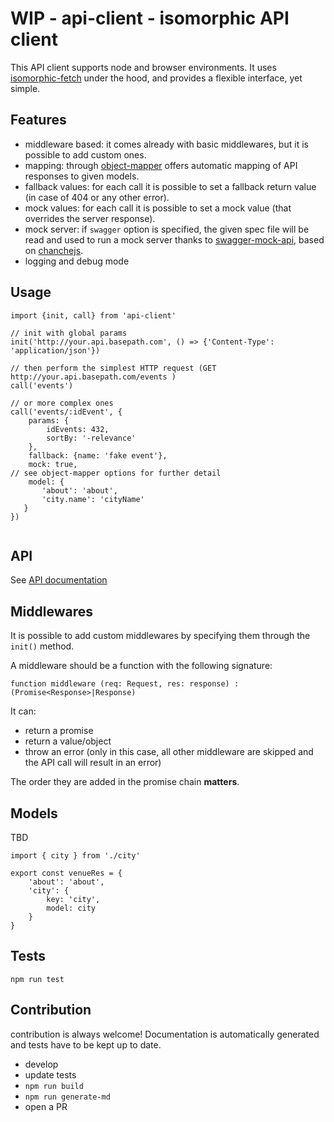 # WIP - api-client - isomorphic API client

This API client supports node and browser environments.
It uses [isomorphic-fetch](https://github.com/matthew-andrews/isomorphic-fetch) under the hood,
and provides a flexible interface, yet simple.

## Features

* middleware based: it comes already with basic middlewares, but it is
possible to add custom ones.
* mapping: through [object-mapper](https://github.com/wankdanker/node-object-mapper)
offers automatic mapping of API responses to given models.
* fallback values: for each call it is possible to set a fallback return
value (in case of 404 or any other error).
* mock values: for each call it is possible to set a mock value (that overrides
the server response).
* mock server: if `swagger` option is specified, the given spec file will
be read and used to run a mock server thanks to [swagger-mock-api](https://github.com/dzdrazil/swagger-mock-api),
based on [chanchejs](http://chancejs.com/).
* logging and debug mode

## Usage


```
import {init, call} from 'api-client'

// init with global params
init('http://your.api.basepath.com', () => {'Content-Type': 'application/json'})

// then perform the simplest HTTP request (GET http://your.api.basepath.com/events )
call('events')

// or more complex ones
call('events/:idEvent', {
    params: {
        idEvents: 432,
        sortBy: '-relevance'
    },
    fallback: {name: 'fake event'},
    mock: true,
// see object-mapper options for further detail
    model: {
       'about': 'about',
       'city.name': 'cityName'
   }
})


```

## API

See [API documentation](API.md)

## Middlewares

It is possible to add custom middlewares by specifying them through the `init()`
method.

A middleware should be a function with the following signature:
```
function middleware (req: Request, res: response) : (Promise<Response>|Response)
```

It can:

* return a promise
* return a value/object
* throw an error (only in this case, all other middleware are skipped and
the API call will result in an error)

The order they are added in the promise chain **matters**.

## Models

TBD

```
import { city } from './city'

export const venueRes = {
    'about': 'about',
    'city': {
        key: 'city',
        model: city
    }
}
```

## Tests

```
npm run test
```

## Contribution

contribution is always welcome! Documentation is automatically generated
and tests have to be kept up to date.

* develop
* update tests
* `npm run build`
* `npm run generate-md`
* open a PR
